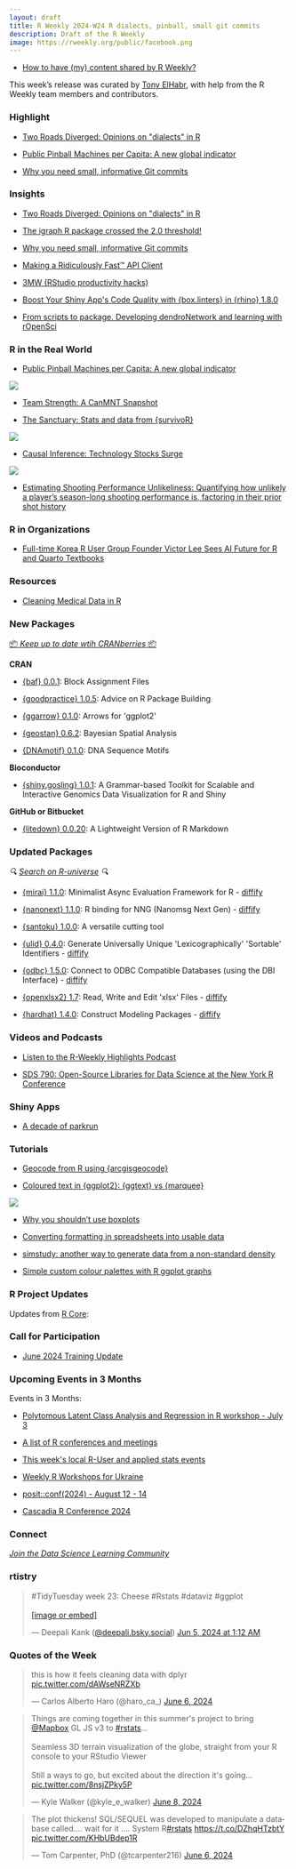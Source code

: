 ```yaml
---
layout: draft
title: R Weekly 2024-W24 R dialects, pinball, small git commits
description: Draft of the R Weekly
image: https://rweekly.org/public/facebook.png
---
```



+ [How to have (my) content shared by R Weekly?](https://github.com/rweekly/rweekly.org#how-to-have-my-content-shared-by-r-weekly)

This week’s release was curated by [Tony ElHabr](https://tonyelhabr.rbind.io/), with help from the R Weekly team members and contributors.



### Highlight

+ [Two Roads Diverged: Opinions on "dialects" in R](https://rdatatable-community.github.io/The-Raft/posts/2024-05-20-kelly_bodwin/)

+ [Public Pinball Machines per Capita: A new global indicator](https://sumsar.net/blog/pinball-machines-per-capita/)

+ [Why you need small, informative Git commits](https://masalmon.eu/2024/06/03/small-commits/)


### Insights

+ [Two Roads Diverged: Opinions on "dialects" in R](https://rdatatable-community.github.io/The-Raft/posts/2024-05-20-kelly_bodwin/)

+ [The igraph R package crossed the 2.0 threshold!](https://igraph.org/2024/05/21/rigraph-2.0.0.html)

+ [Why you need small, informative Git commits](https://masalmon.eu/2024/06/03/small-commits/)

+ [Making a Ridiculously Fast™ API Client](https://josiahparry.com/posts/2024-06-06-designing-arcgisgeocode)

+ [3MW (RStudio productivity hacks)](https://3mw.albert-rapp.de/p/rstudio-shortkeys-settings)

+ [Boost Your Shiny App's Code Quality with {box.linters} in {rhino} 1.8.0](https://www.appsilon.com/post/box-linters-in-rhino-1-8-0)

+ [From scripts to package. Developing dendroNetwork and learning with rOpenSci](https://ropensci.org/blog/2024/06/06/from-scripts-to-package/)

### R in the Real World

+ [Public Pinball Machines per Capita: A new global indicator](https://sumsar.net/blog/pinball-machines-per-capita/)

![](https://raw.githubusercontent.com/rweekly/image/master/2024/W24/top-10-pinball-machines-per-capita.png)

+ [Team Strength: A CanMNT Snapshot](https://6yardscreamers.netlify.app/posts/team_strength_canmnt/)

+ [The Sanctuary: Stats and data from {survivoR}](http://gradientdescending.com/the-sanctuary-stats-and-data-from-survivor/)

![](https://raw.githubusercontent.com/rweekly/image/master/2024/W24/survivor-top10-imbdb.png)

+ [Causal Inference: Technology Stocks Surge](https://datageeek.com/2024/06/04/causal-inference-surging-technology-index/)

![](https://raw.githubusercontent.com/rweekly/image/master/2024/W24/causal_inference.png)


+ [Estimating Shooting Performance Unlikeliness: Quantifying how unlikely a player’s season-long shooting performance is, factoring in their prior shot history](https://tonyelhabr.rbind.io/posts/xg-likelihood/)

### R in Organizations

+ [Full-time Korea R User Group Founder Victor Lee Sees AI Future for R and Quarto Textbooks](https://www.r-consortium.org/blog/2024/06/04/full-time-korea-r-user-group-founder-victor-lee-sees-ai-future-for-r-and-quarto-textbooks)


### Resources

+ [Cleaning Medical Data in R](https://cghlewis.com/talk/rmed/)

### New Packages

<!-- <p class="added-hostname"><a href="https://rweekly.org/live" target="_blank" class="externalLink">📦 <i>Go Live for More New Pkgs</i> 📦</a></p> --> 
<p class="added-hostname"><a href="https://dirk.eddelbuettel.com/cranberries/cran/new/" target="_blank" class="externalLink">📦 <i>Keep up to date wtih CRANberries</i> 📦</a></p>


**CRAN**

+ [{baf} 0.0.1](https://cran.r-project.org/package=baf): Block Assignment Files

+ [{goodpractice} 1.0.5](https://cran.r-project.org/package=goodpractice): Advice on R Package Building

+ [{ggarrow} 0.1.0](https://cran.r-project.org/package=ggarrow): Arrows for 'ggplot2'

+ [{geostan} 0.6.2](https://cran.r-project.org/package=geostan): Bayesian Spatial Analysis

+ [{DNAmotif} 0.1.0](https://cran.r-project.org/package=DNAmotif): DNA Sequence Motifs

**Bioconductor**

+ [{shiny.gosling} 1.0.1](https://www.appsilon.com/post/shiny-gosling-bioconductor): A Grammar-based Toolkit for Scalable and Interactive Genomics Data Visualization for R and Shiny


**GitHub or Bitbucket**

+ [{litedown} 0.0.20](https://github.com/yihui/litedown): A Lightweight Version of R Markdown


### Updated Packages

<i>🔍 [Search on R-universe](https://r-universe.dev/search/) 🔍</i>

+ [{mirai} 1.1.0](https://cran.r-project.org/package=mirai): Minimalist Async Evaluation Framework for R - [diffify](https://diffify.com/R/mirai)

+ [{nanonext} 1.1.0](https://cran.r-project.org/package=nanonext): R binding for NNG (Nanomsg Next Gen) - [diffify](https://diffify.com/R/nanonext)

+ [{santoku} 1.0.0](https://cran.r-project.org/package=santoku): A versatile cutting tool

+ [{ulid} 0.4.0](http://dirk.eddelbuettel.com/blog/2024/06/04/#ulid_0.4.0): Generate Universally Unique 'Lexicographically' 'Sortable' Identifiers - [diffify](https://diffify.com/R/ulid)

+ [{odbc} 1.5.0](https://cran.r-project.org/package=odbc): Connect to ODBC Compatible Databases (using the DBI Interface) - [diffify](https://diffify.com/R/odbc)

+ [{openxlsx2} 1.7](https://cran.r-project.org/package=openxlsx2): Read, Write and Edit 'xlsx' Files - [diffify](https://diffify.com/R/openxlsx2)

+ [{hardhat} 1.4.0](https://cran.r-project.org/package=hardhat): Construct Modeling Packages - [diffify](https://diffify.com/R/hardhat)

### Videos and Podcasts

+ [Listen to the R-Weekly Highlights Podcast](https://serve.podhome.fm/r-weekly-highlights)

+ [SDS 790: Open-Source Libraries for Data Science at the New York R Conference](https://www.superdatascience.com/podcast/open-source-libraries-for-data-science-at-the-new-york-r-conference)

### Shiny Apps

+ [A decade of parkrun](https://tangandhara.shinyapps.io/ParkrunDashboard/)

### Tutorials

+ [Geocode from R using {arcgisgeocode}](https://www.esri.com/arcgis-blog/products/developers/announcements/geocode-from-r-using-arcgisgeocode/)

+ [Coloured text in {ggplot2}: {ggtext} vs {marquee}](https://nrennie.rbind.io/blog/coloured-text-legend-ggplot-ggtext-marquee/)

![](https://raw.githubusercontent.com/rweekly/image/master/2024/W24/ggplot2-marquee.png)

+ [Why you shouldn’t use boxplots](https://albert-rapp.de/posts/ggplot2-tips/29_no_boxplots/29_no_boxplots.html)

+ [Converting formatting in spreadsheets into usable data](https://luisdva.github.io/rstats/problematic-spreadsheets/)

+ [simstudy: another way to generate data from a non-standard density](https://www.rdatagen.net/post/2024-06-04-simstudy-another-way-to-generate-data-from-a-non-standard-density/)

+ [Simple custom colour palettes with R ggplot graphs](https://tomaztsql.wordpress.com/2024/06/02/simple-custom-colour-palettes-with-r-ggplot-graphs/)

<!--<div class="post-more-begin></div><div class="post-more-end"></div>-->

### R Project Updates

Updates from [R Core](http://developer.r-project.org/blosxom.cgi/R-devel/NEWS):

### Call for Participation

+ [June 2024 Training Update](https://www.jumpingrivers.com/blog/june-2024-training-update-r-python-statistical-modelling-shiny-visualisation-wrangling/)

### Upcoming Events in 3 Months

Events in 3 Months:

+ [Polytomous Latent Class Analysis and Regression in R workshop - July 3](https://r-posts.com/polytomous-latent-class-analysis-and-regression-in-r-workshop/)

+ [A list of R conferences and meetings](https://jumpingrivers.github.io/meetingsR/events.html)

+ [This week's local R-User and applied stats events](https://community.rstudio.com/c/irl)

+ [Weekly R Workshops for Ukraine](https://sites.google.com/view/dariia-mykhailyshyna/main/r-workshops-for-ukraine)

+ [posit::conf(2024) - August 12 - 14](https://posit.co/conference/)

+ [Cascadia R Conference 2024](https://cascadiaRconf.com)

### Connect

<i>[Join the Data Science Learning Community](https://DSLC.io/)</i>

### rtistry

<blockquote class="bluesky-embed" data-bluesky-uri="at://did:plc:2hvjmbw263gctmvb25tove5c/app.bsky.feed.post/3ku5tt4oiks2q" data-bluesky-cid="bafyreih6pulzr763tgaqe7bcbnurhfntlk4ckotwbemkyx5opitil4r3m4"><p lang="en">#TidyTuesday week 23: Cheese #Rstats #dataviz #ggplot<br><br><a href="https://bsky.app/profile/did:plc:2hvjmbw263gctmvb25tove5c/post/3ku5tt4oiks2q?ref_src=embed">[image or embed]</a></p>&mdash; Deepali Kank (<a href="https://bsky.app/profile/did:plc:2hvjmbw263gctmvb25tove5c?ref_src=embed">@deepali.bsky.social</a>) <a href="https://bsky.app/profile/did:plc:2hvjmbw263gctmvb25tove5c/post/3ku5tt4oiks2q?ref_src=embed">Jun 5, 2024 at 1:12 AM</a></blockquote><script async src="https://embed.bsky.app/static/embed.js" charset="utf-8"></script>

### Quotes of the Week

<blockquote class="twitter-tweet" data-media-max-width="560"><p lang="en" dir="ltr">this is how it feels cleaning data with dplyr <br> <a href="https://t.co/dAWseNRZXb">pic.twitter.com/dAWseNRZXb</a></p>&mdash; Carlos Alberto Haro (@haro_ca_) <a href="https://twitter.com/haro_ca_/status/1798815720484073953?ref_src=twsrc%5Etfw">June 6, 2024</a></blockquote> <script async src="https://platform.twitter.com/widgets.js" charset="utf-8"></script> 

<blockquote class="twitter-tweet"><p lang="en" dir="ltr">Things are coming together in this summer&#39;s project to bring <a href="https://twitter.com/Mapbox?ref_src=twsrc%5Etfw">@Mapbox</a> GL JS v3 to <a href="https://twitter.com/hashtag/rstats?src=hash&amp;ref_src=twsrc%5Etfw">#rstats</a>...<br><br>Seamless 3D terrain visualization of the globe, straight from your R console to your RStudio Viewer<br><br>Still a ways to go, but excited about the direction it&#39;s going... <a href="https://t.co/8nsjZPky5P">pic.twitter.com/8nsjZPky5P</a></p>&mdash; Kyle Walker (@kyle_e_walker) <a href="https://twitter.com/kyle_e_walker/status/1799279327840026884?ref_src=twsrc%5Etfw">June 8, 2024</a></blockquote> <script async src="https://platform.twitter.com/widgets.js" charset="utf-8"></script> 

<blockquote class="twitter-tweet"><p lang="en" dir="ltr">The plot thickens! SQL/SEQUEL was developed to manipulate a database called…. wait for it …. System R<a href="https://twitter.com/hashtag/rstats?src=hash&amp;ref_src=twsrc%5Etfw">#rstats</a> <a href="https://t.co/DZhqHTzbtY">https://t.co/DZhqHTzbtY</a> <a href="https://t.co/KHbUBdep1R">pic.twitter.com/KHbUBdep1R</a></p>&mdash; Tom Carpenter, PhD (@tcarpenter216) <a href="https://twitter.com/tcarpenter216/status/1798550142955773993?ref_src=twsrc%5Etfw">June 6, 2024</a></blockquote> <script async src="https://platform.twitter.com/widgets.js" charset="utf-8"></script> 
